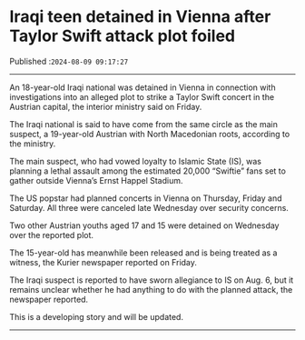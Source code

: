 # Iraqi teen detained in Vienna after Taylor Swift attack plot foiled

Published :`2024-08-09 09:17:27`

---

An 18-year-old Iraqi national was detained in Vienna in connection with investigations into an alleged plot to strike a Taylor Swift concert in the Austrian capital, the interior ministry said on Friday.

The Iraqi national is said to have come from the same circle as the main suspect, a 19-year-old Austrian with North Macedonian roots, according to the ministry.

The main suspect, who had vowed loyalty to Islamic State (IS), was planning a lethal assault among the estimated 20,000 “Swiftie” fans set to gather outside Vienna’s Ernst Happel Stadium.

The US popstar had planned concerts in Vienna on Thursday, Friday and Saturday. All three were canceled late Wednesday over security concerns.

Two other Austrian youths aged 17 and 15 were detained on Wednesday over the reported plot.

The 15-year-old has meanwhile been released and is being treated as a witness, the Kurier newspaper reported on Friday.

The Iraqi suspect is reported to have sworn allegiance to IS on Aug. 6, but it remains unclear whether he had anything to do with the planned attack, the newspaper reported.

This is a developing story and will be updated.

---

